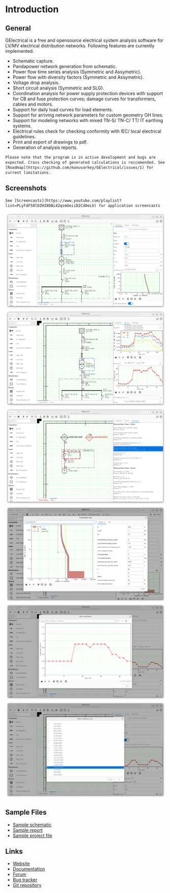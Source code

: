 # Introduction

## General

GElectrical is a free and opensource electrical system analysis software for LV/MV electrical distribution networks. Following features are currently implemented.

* Schematic capture.
* Pandapower network generation from schematic.
* Power flow time series analysis (Symmetric and Assymetric).
* Power flow with diversity factors (Symmetric and Assymetric).
* Voltage drop analysis.
* Short circuit analysis (Symmetric and SLG).
* Coordination analysis for power supply protection devices with support for CB and fuse protection curves; damage curves for transformers, cables and motors.
* Support for daily load curves for load elements.
* Support for arriving network parameters for custom geometry OH lines.
* Support for modeling networks with mixed TN-S/ TN-C/ TT/ IT earthing systems.
* Electrical rules check for checking conformity with IEC/ local electrical guidelines.
* Print and export of drawings to pdf.
* Generation of analysis reports.

```{admonition} Read before using ...
Please note that the program is in active development and bugs are expected. Cross checking of generated calculations is reccomended. See [Roadmap](https://github.com/manuvarkey/GElectrical/issues/1) for current limitations.
```


## Screenshots

```{admonition} Screencasts
See [Screencasts](https://www.youtube.com/playlist?list=PLyFdF5OlDZHI8DBi42qsmUeiiD2Cd0eLU) for application screencasts
```

![Properties display](assets/images/1.png)
![Results display](assets/images/2.png)
![Electrical rules check](assets/images/3.png)
![Protection curve display](assets/images/4.png)
![Load profile display](assets/images/5.png)
![Database display](assets/images/6.png)

## Sample Files

* [Sample schematic](https://raw.githubusercontent.com/manuvarkey/GElectrical/master/sample_files/sample_drawing.pdf)
* [Sample report](https://raw.githubusercontent.com/manuvarkey/GElectrical/master/sample_files/sample_report.pdf)
* [Sample project file](https://github.com/manuvarkey/GElectrical/raw/master/sample_files/sample.gepro)

## Links

* [Website](https://manuvarkey.github.io/GElectrical/)
* [Documentation](https://gelectrical.readthedocs.io)
* [Forum](https://github.com/manuvarkey/GElectrical/discussions/)
* [Bug tracker](https://github.com/manuvarkey/GElectrical/issues)
* [Git repository](https://github.com/manuvarkey/GElectrical)

